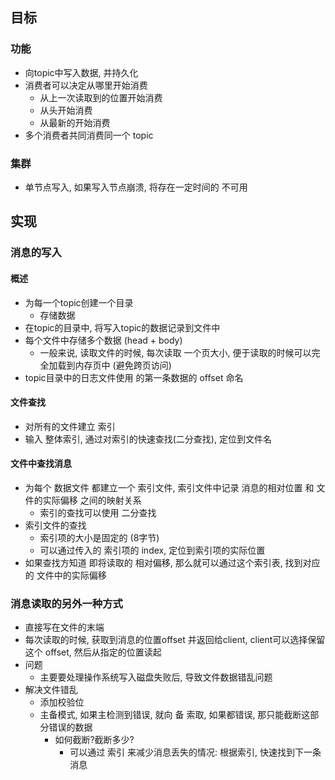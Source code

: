 ## 目标
### 功能
- 向topic中写入数据, 并持久化
- 消费者可以决定从哪里开始消费
    - 从上一次读取到的位置开始消费
    - 从头开始消费
    - 从最新的开始消费
- 多个消费者共同消费同一个 topic

### 集群
- 单节点写入, 如果写入节点崩溃, 将存在一定时间的 不可用


## 实现
### 消息的写入
#### 概述
- 为每一个topic创建一个目录
    - 存储数据
- 在topic的目录中, 将写入topic的数据记录到文件中
- 每个文件中存储多个数据 (head + body)
    - 一般来说, 读取文件的时候, 每次读取 一个页大小, 便于读取的时候可以完全加载到内存页中 (避免跨页访问)
- topic目录中的日志文件使用 的第一条数据的 offset 命名

#### 文件查找
- 对所有的文件建立 索引
- 输入 整体索引, 通过对索引的快速查找(二分查找), 定位到文件名

#### 文件中查找消息
- 为每个 数据文件 都建立一个 索引文件, 索引文件中记录 消息的相对位置 和 文件的实际偏移 之间的映射关系
    - 索引的查找可以使用 二分查找
- 索引文件的查找
    - 索引项的大小是固定的 (8字节)
    - 可以通过传入的 索引项的 index, 定位到索引项的实际位置
- 如果查找方知道 即将读取的 相对偏移, 那么就可以通过这个索引表, 找到对应的 文件中的实际偏移

### 消息读取的另外一种方式
- 直接写在文件的末端
- 每次读取的时候, 获取到消息的位置offset 并返回给client, client可以选择保留这个 offset, 然后从指定的位置读起
- 问题
    - 主要要处理操作系统写入磁盘失败后, 导致文件数据错乱问题
- 解决文件错乱
    - 添加校验位
    - 主备模式, 如果主检测到错误, 就向 备 索取, 如果都错误, 那只能截断这部分错误的数据
        - 如何截断?截断多少?
            - 可以通过 索引 来减少消息丢失的情况: 根据索引, 快速找到下一条消息



